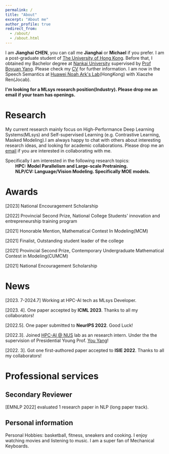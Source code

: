```yaml
---
permalink: /
title: "About"
excerpt: "About me"
author_profile: true
redirect_from: 
  - /about/
  - /about.html
---
```


I am **Jianghai CHEN**, you can call me **Jianghai** or **Michael** if you prefer. I am a post-graduate student of [The University of Hong Kong](https://www.hku.hk/). Before that, I obtained my Bachelor degree at [Nankai University](https://en.nankai.edu.cn/) supervised by [Prof Boyuan Yang](https://scholar.google.com/citations?hl=zh-CN&user=lZrXynkAAAAJ). Please check my [CV](/files/CV-chunshu.pdf) for further information. I am now in the Speech Semantics at [Huawei Noah Ark's Lab](https://www.noahlab.com.hk/#/home)(HongKong) with Xiaozhe Ren(Jocab).

**I'm looking for a MLsys research position(Industry). Please drop me an email if your team has openings.**   


Research
======
My current research mainly focus on High-Performance Deep Learning Systems(MLsys) and Self-supervised Learning (e.g. Contrastive Learning, Masked Modeling).I am always happy to chat with others about interesting research ideas, and looking for academic collaborations. Please drop me an [email](cjh18671720497@outlook.com) if you are interested in collaborating with me.  

Specifically I am interested in the following research topics:  
&nbsp;&nbsp;&nbsp;&nbsp;&nbsp;&nbsp;&nbsp;&nbsp;**HPC: Model Parallelism and Large-scale Pretraining.**  
&nbsp;&nbsp;&nbsp;&nbsp;&nbsp;&nbsp;&nbsp;&nbsp;**NLP/CV: Language/Vision Modeling. Specifically MOE models.**   

Awards
======
\[2023] National Encouragement Scholarship

\[2022] Provincial Second Prize, National College Students' innovation and entrepreneurship training program

\[2021] Honorable Mention, Mathematical Contest In Modeling(MCM)

\[2021] Finalist, Outstanding student leader of the college

\[2021] Provincial Second Prize, Contemporary Undergraduate Mathematical Contest in Modeling(CUMCM)

\[2021] National Encouragement Scholarship

# News
\[2023. 7-2024.7] Working at HPC-AI tech as MLsys Developer.

\[2023. 4]. One paper accepted by **ICML 2023**. Thanks to all my collaborators!

\[2022.5]. One paper submitted to **NeurIPS 2022**. Good Luck!

\[2022.3]. Joined [HPC-AI @ NUS](https://ai.comp.nus.edu.sg/) lab as an research intern. Under the the supervision of Presidential Young Prof. [You Yang](https://www.comp.nus.edu.sg/~youy/)!

\[2022. 3]. Got one first-authored paper accepted to **ISIE 2022**. Thanks to all my collaborators! 

# Professional services

## Secondary Reviewer
\[EMNLP 2022] evaluated 1 research paper in NLP (long paper track).

Personal information
------
Personal Hobbies: basketball, fitness, sneakers and cooking. I enjoy watching movies and listening to music. I am a super fan of Mechanical Keyboards.
